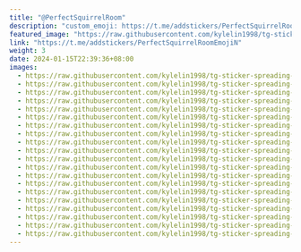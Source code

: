 ```yaml
---
title: "@PerfectSquirrelRoom"
description: "custom_emoji: https://t.me/addstickers/PerfectSquirrelRoomEmojiN"
featured_image: "https://raw.githubusercontent.com/kylelin1998/tg-sticker-spreading-worldwide-images/main/img/d59e3732-b2ac-4e98-9112-002732c21ad8.jpg"
link: "https://t.me/addstickers/PerfectSquirrelRoomEmojiN"
weight: 3
date: 2024-01-15T22:39:36+08:00
images:
  - https://raw.githubusercontent.com/kylelin1998/tg-sticker-spreading-worldwide-images/main/img/d59e3732-b2ac-4e98-9112-002732c21ad8.jpg
  - https://raw.githubusercontent.com/kylelin1998/tg-sticker-spreading-worldwide-images/main/img/03a0801d-f6b0-4c2f-ba18-8a354f372ba2.jpg
  - https://raw.githubusercontent.com/kylelin1998/tg-sticker-spreading-worldwide-images/main/img/8d95f2d2-9411-4e1e-a572-a54c6a0a1ff8.jpg
  - https://raw.githubusercontent.com/kylelin1998/tg-sticker-spreading-worldwide-images/main/img/cdbd8009-b150-4bc7-8966-d9993fea2be6.jpg
  - https://raw.githubusercontent.com/kylelin1998/tg-sticker-spreading-worldwide-images/main/img/117a55cd-e0fa-44fb-bd60-58012fe6dc26.jpg
  - https://raw.githubusercontent.com/kylelin1998/tg-sticker-spreading-worldwide-images/main/img/d02b8731-ed7e-4591-a1dd-2e84c4e7fd3b.jpg
  - https://raw.githubusercontent.com/kylelin1998/tg-sticker-spreading-worldwide-images/main/img/83795a06-b790-4de4-9a77-731e1aec561d.jpg
  - https://raw.githubusercontent.com/kylelin1998/tg-sticker-spreading-worldwide-images/main/img/bb2570a9-c630-4559-ab44-09e75f7edf4f.jpg
  - https://raw.githubusercontent.com/kylelin1998/tg-sticker-spreading-worldwide-images/main/img/123b75fb-85cb-4611-b5c5-2f724a006635.jpg
  - https://raw.githubusercontent.com/kylelin1998/tg-sticker-spreading-worldwide-images/main/img/c842b144-f50d-4e9f-90d7-6a8c822e4c8f.jpg
  - https://raw.githubusercontent.com/kylelin1998/tg-sticker-spreading-worldwide-images/main/img/a06f7b43-894a-4f64-b80a-e550e192d4c4.jpg
  - https://raw.githubusercontent.com/kylelin1998/tg-sticker-spreading-worldwide-images/main/img/71bfa122-b534-4e16-9ab9-662d3d9614fd.jpg
  - https://raw.githubusercontent.com/kylelin1998/tg-sticker-spreading-worldwide-images/main/img/38bd275c-e141-4e7c-af64-066a28e25378.jpg
  - https://raw.githubusercontent.com/kylelin1998/tg-sticker-spreading-worldwide-images/main/img/abb8a173-1cae-40d6-94a6-36b4bce80c8b.jpg
  - https://raw.githubusercontent.com/kylelin1998/tg-sticker-spreading-worldwide-images/main/img/0b899a0e-1129-49ff-883e-18a2c6ee493b.jpg
  - https://raw.githubusercontent.com/kylelin1998/tg-sticker-spreading-worldwide-images/main/img/d953b445-d9c8-404b-bba5-7935a8c38e7c.jpg
  - https://raw.githubusercontent.com/kylelin1998/tg-sticker-spreading-worldwide-images/main/img/3ae0251d-23a0-4057-b635-fd45348d8066.jpg
  - https://raw.githubusercontent.com/kylelin1998/tg-sticker-spreading-worldwide-images/main/img/78304afd-ed44-43b9-ade0-bc701df9cf58.jpg
  - https://raw.githubusercontent.com/kylelin1998/tg-sticker-spreading-worldwide-images/main/img/ff7716eb-c816-48d3-a2b6-2ac73f0f70fb.jpg
  - https://raw.githubusercontent.com/kylelin1998/tg-sticker-spreading-worldwide-images/main/img/16dd68f7-f73a-41ab-8818-b63c58b2afc4.jpg
---
```

